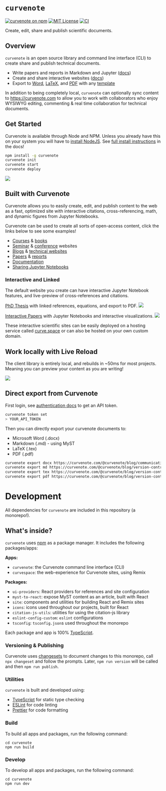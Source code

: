 # `curvenote`

[![curvenote on npm](https://img.shields.io/npm/v/curvenote.svg)](https://www.npmjs.com/package/curvenote)
[![MIT License](https://img.shields.io/badge/license-MIT-blue.svg)](https://github.com/curvenote/curvenote/blob/main/LICENSE)
[![CI](https://github.com/curvenote/curvenote/workflows/CI/badge.svg)](https://github.com/curvenote/curvenote/actions)

Create, edit, share and publish scientific documents.

## Overview

`curvenote` is an open source library and command line interface (CLI) to create share and publish technical documents.

- Write papers and reports in Markdown and Jupyter ([docs](https://curvenote.com/docs/publish/authoring-in-myst))
- Create and share interactive websites ([docs](https://curvenote.com/docs/publish/tutorial-deploy-local))
- Export to [Word](https://curvenote.com/docs/write/export-microsoft-word), [LaTeX](https://curvenote.com/docs/write/export-latex), and [PDF](https://curvenote.com/docs/write/export-pdf) with any [template](https://github.com/curvenote/templates)

In addition to being completely local, `curvenote` can optionally sync content to <https://curvenote.com> to allow you to work with collaborators who enjoy WYSIWYG editing, commenting & real time collaboration for technical documents.

## Get Started

Curvenote is available through Node and NPM. Unless you already have this on your system you will have to [install NodeJS](https://curvenote.com/docs/publish/installing-prerequisites). See [full install instructions](https://curvenote.com/docs/publish/installing) in the docs!

```bash
npm install -g curvenote
curvenote init
curvenote start
curvenote deploy
```

[![](packages/curvenote/images/cli-init.png)](https://curvenote.com/docs/publish/tutorial-deploy-local)

## Built with Curvenote

Curvenote allows you to easily create, edit, and publish content to the web as a fast, optimized site with interactive citations, cross-referencing, math, and dynamic figures from Jupyter Notebooks.

Curvenote can be used to create all sorts of open-access content, click the links below to see some examples!

- [Courses](https://geosci-inversion.curve.space) & [books](https://climasoma.curve.space/)
- [Seminar](https://seminars.simpeg.xyz/) & [conference](https://transform.softwareunderground.org/) websites
- [Blogs](https://curvenote.com/blog) & [technical websites](https://www.stevejpurves.com/blog)
- [Papers](https://www.stevejpurves.com/la-palma-earthquakes) & [reports](https://www.stevejpurves.com/computational-finance)
- [Documentation](http://curvenote.com/docs)
- [Sharing Jupyter Notebooks](https://jarmitage.curve.space/)

### Interactive and Linked

The default website you create can have interactive Jupyter Notebook features, and live-preview of cross-references and citations.

[PhD Thesis](https://phd.row1.ca/) with linked references, equations, and export to PDF.
[![](packages/curvenote/images/phd-simple.gif)](https://phd.row1.ca/)

[Interactive Papers](https://www.stevejpurves.com/la-palma-earthquakes/interactive-timelines-altair) with Jupyter Notebooks and interactive visualizations.
[![](packages/curvenote/images/web-interactive.gif)](https://www.stevejpurves.com/la-palma-earthquakes/interactive-timelines-altair)

These interactive scientific sites can be easily deployed on a hosting service called [curve.space](https://curve.space) or can also be hosted on your own custom domain.

## Work locally with Live Reload

The client library is entirely local, and rebuilds in ~50ms for most projects. Meaning you can preview your content as you are writing!

[![](packages/curvenote/images/live-reload.gif)](https://www.stevejpurves.com/la-palma-earthquakes/interactive-timelines-altair)

## Direct export from Curvenote

First login, see [authentication docs](https://curvenote.com/docs/publish/authentication) to get an API token.

```bash
curvenote token set
> YOUR_API_TOKEN
```

Then you can directly export your curvenote documents to:

- Microsoft Word (.docx)
- Markdown (.md) - using MyST
- LaTeX (.tex)
- PDF (.pdf)

```bash
curvenote export docx https://curvenote.com/@curvenote/blog/communicating-science communicating-science.docx
curvenote export md https://curvenote.com/@curvenote/blog/version-control-for-scientists version-control.md
curvenote export tex https://curvenote.com/@curvenote/blog/version-control-for-scientists version-control.tex -template plain_latex
curvenote export pdf https://curvenote.com/@curvenote/blog/version-control-for-scientists version-control.pdf -template arxiv_nips
```

# Development

All dependencies for `curvenote` are included in this repository (a monorepo!).

## What's inside?

`curvenote` uses [npm](https://www.npmjs.com/) as a package manager. It includes the following packages/apps:

**Apps:**

- `curvenote`: the Curvenote command line interface (CLI)
- `curvespace`: the web-experience for Curvenote sites, using Remix

**Packages:**

- `ui-providers`: React providers for references and site configuration
- `myst-to-react`: expose MyST content as an article, built with React
- `site`: components and utilities for building React and Remix sites
- `icons`: icons used throughout our projects, built for React
- `citation-js-utils`: utilities for using the citation-js library
- `eslint-config-custom`: `eslint` configurations
- `tsconfig`: `tsconfig.json`s used throughout the monorepo

Each package and app is 100% [TypeScript](https://www.typescriptlang.org/).

### Versioning & Publishing

Curvenote uses [changesets](https://github.com/changesets/changesets) to document changes to this monorepo, call `npx changeset` and follow the prompts. Later, `npm run version` will be called and then `npm run publish`.

### Utilities

`curvenote` is built and developed using:

- [TypeScript](https://www.typescriptlang.org/) for static type checking
- [ESLint](https://eslint.org/) for code linting
- [Prettier](https://prettier.io) for code formatting

### Build

To build all apps and packages, run the following command:

```
cd curvenote
npm run build
```

### Develop

To develop all apps and packages, run the following command:

```
cd curvenote
npm run dev
```
